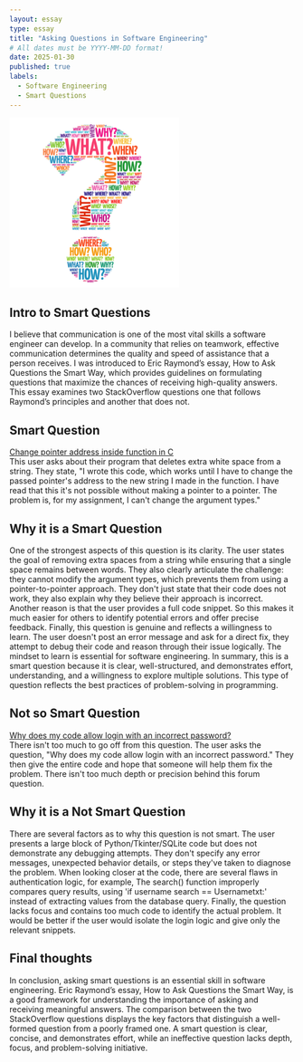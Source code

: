 ```yaml
---
layout: essay
type: essay
title: "Asking Questions in Software Engineering"
# All dates must be YYYY-MM-DD format!
date: 2025-01-30
published: true
labels:
  - Software Engineering
  - Smart Questions
---
```


<div class="d-flex justify-content-center">
    <img class="img-fluid" src="../img/Smart Question.jpg" style="width: 300px; height: 300px; object-fit: cover;">
</div>



## Intro to Smart Questions 
I believe that communication is one of the most vital skills a software engineer can develop. In a community that relies on teamwork, effective communication determines the quality and speed of assistance that a person receives. I was introduced to Eric Raymond’s essay, How to Ask Questions the Smart Way, which provides guidelines on formulating questions that maximize the chances of receiving high-quality answers. This essay examines two StackOverflow questions one that follows Raymond’s principles and another that does not.
 

## Smart Question
<a href="https://stackoverflow.com/questions/79401708/change-pointer-adress-inside-function-in-c" target="_blank">Change pointer address inside function in C</a>
<br>
This user asks about their program that deletes extra white space from a string. They state, "I wrote this code, which works until I have to change the passed pointer's address to the new string I made in the function. I have read that this it's not possible without making a pointer to a pointer. The problem is, for my assignment, I can't change the argument types."


  
## Why it is a Smart Question
One of the strongest aspects of this question is its clarity. The user states the goal of removing extra spaces from a string while ensuring that a single space remains between words. They also clearly articulate the challenge: they cannot modify the argument types, which prevents them from using a pointer-to-pointer approach. They don't just state that their code does not work, they also explain why they believe their approach is incorrect. Another reason is that the user provides a full code snippet. So this makes it much easier for others to identify potential errors and offer precise feedback. Finally, this question is genuine and reflects a willingness to learn. The user doesn't post an error message and ask for a direct fix, they attempt to debug their code and reason through their issue logically. The mindset to learn is essential for software engineering. In summary, this is a smart question because it is clear, well-structured, and demonstrates effort, understanding, and a willingness to explore multiple solutions. This type of question reflects the best practices of problem-solving in programming.

## Not so Smart Question
<a href="https://stackoverflow.com/questions/79400901/why-does-my-code-allow-login-with-an-incorrect-password" target="_blank"> Why does my code allow login with an incorrect password?</a>
<br>
There isn't too much to go off from this question. The user asks the question, "Why does my code allow login with an incorrect password." They then give the entire code and hope that someone will help them fix the problem. There isn't too much depth or precision behind this forum question.

## Why it is a Not Smart Question
There are several factors as to why this question is not smart. The user presents a large block of Python/Tkinter/SQLite code but does not demonstrate any debugging attempts. They don't specify any error messages, unexpected behavior details, or steps they've taken to diagnose the problem. When looking closer at the code, there are several flaws in authentication logic, for example, The search() function improperly compares query results, using 'if username search == Usernametxt:' instead of extracting values from the database query. Finally, the question lacks focus and contains too much code to identify the actual problem. It would be better if the user would isolate the login logic and give only the relevant snippets.

## Final thoughts
In conclusion, asking smart questions is an essential skill in software engineering. Eric Raymond’s essay, How to Ask Questions the Smart Way, is a good framework for understanding the importance of asking and receiving meaningful answers. The comparison between the two StackOverflow questions displays the key factors that distinguish a well-formed question from a poorly framed one. A smart question is clear, concise, and demonstrates effort, while an ineffective question lacks depth, focus, and problem-solving initiative.
 
  


